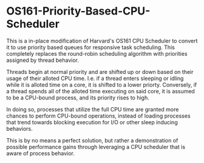 # OS161-Priority-Based-CPU-Scheduler

This is a in-place modification of Harvard's OS161 CPU Scheduler to convert it to use priority based queues for responsive task scheduling. This completely replaces the round-robin scheduling algorithm with priorities assigned by thread behavior.

Threads begin at normal priority and are shifted up or down based on their usage of their alloted CPU time. I.e. if a thread enters sleeping or idling while it is alloted time on a core, it is shifted to a lower priorty. Conversely, if a thread spends all of the alloted time executing on said core, it is assumed to be a CPU-bound process, and its priority rises to high.

In doing so, processes that utilize the full CPU time are granted more chances to perform CPU-bound operations, instead of loading processes that trend towards blocking execution for I/O or other sleep inducing behaviors.

This is by no means a perfect solution, but rather a demonstration of possible performance gains through leveraging a CPU scheduler that is aware of process behavior.
